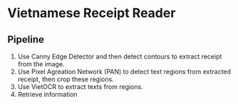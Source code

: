 # Vietnamese Receipt Reader 

## Pipeline
1. Use Canny Edge Detector and then detect contours to extract receipt from the image.
2. Use Pixel Agreation Network (PAN) to detect text regions from extracted receipt, then crop these regions.
3. Use VietOCR to extract texts from regions.
4. Retrieve information
